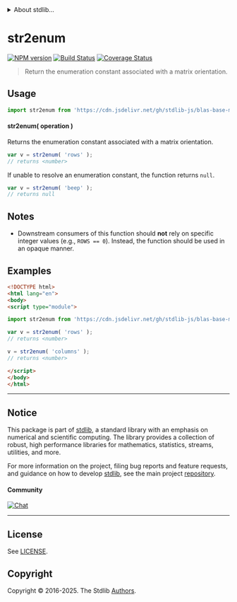 <!--

@license Apache-2.0

Copyright (c) 2025 The Stdlib Authors.

Licensed under the Apache License, Version 2.0 (the "License");
you may not use this file except in compliance with the License.
You may obtain a copy of the License at

   http://www.apache.org/licenses/LICENSE-2.0

Unless required by applicable law or agreed to in writing, software
distributed under the License is distributed on an "AS IS" BASIS,
WITHOUT WARRANTIES OR CONDITIONS OF ANY KIND, either express or implied.
See the License for the specific language governing permissions and
limitations under the License.

-->


<details>
  <summary>
    About stdlib...
  </summary>
  <p>We believe in a future in which the web is a preferred environment for numerical computation. To help realize this future, we've built stdlib. stdlib is a standard library, with an emphasis on numerical and scientific computation, written in JavaScript (and C) for execution in browsers and in Node.js.</p>
  <p>The library is fully decomposable, being architected in such a way that you can swap out and mix and match APIs and functionality to cater to your exact preferences and use cases.</p>
  <p>When you use stdlib, you can be absolutely certain that you are using the most thorough, rigorous, well-written, studied, documented, tested, measured, and high-quality code out there.</p>
  <p>To join us in bringing numerical computing to the web, get started by checking us out on <a href="https://github.com/stdlib-js/stdlib">GitHub</a>, and please consider <a href="https://opencollective.com/stdlib">financially supporting stdlib</a>. We greatly appreciate your continued support!</p>
</details>

# str2enum

[![NPM version][npm-image]][npm-url] [![Build Status][test-image]][test-url] [![Coverage Status][coverage-image]][coverage-url] <!-- [![dependencies][dependencies-image]][dependencies-url] -->

> Return the enumeration constant associated with a matrix orientation.

<!-- Section to include introductory text. Make sure to keep an empty line after the intro `section` element and another before the `/section` close. -->

<section class="intro">

</section>

<!-- /.intro -->

<!-- Package usage documentation. -->



<section class="usage">

## Usage

```javascript
import str2enum from 'https://cdn.jsdelivr.net/gh/stdlib-js/blas-base-matrix-orientation-str2enum@esm/index.mjs';
```

#### str2enum( operation )

Returns the enumeration constant associated with a matrix orientation.

```javascript
var v = str2enum( 'rows' );
// returns <number>
```

If unable to resolve an enumeration constant, the function returns `null`.

```javascript
var v = str2enum( 'beep' );
// returns null
```

</section>

<!-- /.usage -->

<!-- Package usage notes. Make sure to keep an empty line after the `section` element and another before the `/section` close. -->

<section class="notes">

## Notes

-   Downstream consumers of this function should **not** rely on specific integer values (e.g., `ROWS == 0`). Instead, the function should be used in an opaque manner.

</section>

<!-- /.notes -->

<!-- Package usage examples. -->

<section class="examples">

## Examples

<!-- eslint no-undef: "error" -->

```html
<!DOCTYPE html>
<html lang="en">
<body>
<script type="module">

import str2enum from 'https://cdn.jsdelivr.net/gh/stdlib-js/blas-base-matrix-orientation-str2enum@esm/index.mjs';

var v = str2enum( 'rows' );
// returns <number>

v = str2enum( 'columns' );
// returns <number>

</script>
</body>
</html>
```

</section>

<!-- /.examples -->

<!-- Section to include cited references. If references are included, add a horizontal rule *before* the section. Make sure to keep an empty line after the `section` element and another before the `/section` close. -->

<section class="references">

</section>

<!-- /.references -->

<!-- Section for related `stdlib` packages. Do not manually edit this section, as it is automatically populated. -->

<section class="related">

</section>

<!-- /.related -->

<!-- Section for all links. Make sure to keep an empty line after the `section` element and another before the `/section` close. -->


<section class="main-repo" >

* * *

## Notice

This package is part of [stdlib][stdlib], a standard library with an emphasis on numerical and scientific computing. The library provides a collection of robust, high performance libraries for mathematics, statistics, streams, utilities, and more.

For more information on the project, filing bug reports and feature requests, and guidance on how to develop [stdlib][stdlib], see the main project [repository][stdlib].

#### Community

[![Chat][chat-image]][chat-url]

---

## License

See [LICENSE][stdlib-license].


## Copyright

Copyright &copy; 2016-2025. The Stdlib [Authors][stdlib-authors].

</section>

<!-- /.stdlib -->

<!-- Section for all links. Make sure to keep an empty line after the `section` element and another before the `/section` close. -->

<section class="links">

[npm-image]: http://img.shields.io/npm/v/@stdlib/blas-base-matrix-orientation-str2enum.svg
[npm-url]: https://npmjs.org/package/@stdlib/blas-base-matrix-orientation-str2enum

[test-image]: https://github.com/stdlib-js/blas-base-matrix-orientation-str2enum/actions/workflows/test.yml/badge.svg?branch=main
[test-url]: https://github.com/stdlib-js/blas-base-matrix-orientation-str2enum/actions/workflows/test.yml?query=branch:main

[coverage-image]: https://img.shields.io/codecov/c/github/stdlib-js/blas-base-matrix-orientation-str2enum/main.svg
[coverage-url]: https://codecov.io/github/stdlib-js/blas-base-matrix-orientation-str2enum?branch=main

<!--

[dependencies-image]: https://img.shields.io/david/stdlib-js/blas-base-matrix-orientation-str2enum.svg
[dependencies-url]: https://david-dm.org/stdlib-js/blas-base-matrix-orientation-str2enum/main

-->

[chat-image]: https://img.shields.io/gitter/room/stdlib-js/stdlib.svg
[chat-url]: https://app.gitter.im/#/room/#stdlib-js_stdlib:gitter.im

[stdlib]: https://github.com/stdlib-js/stdlib

[stdlib-authors]: https://github.com/stdlib-js/stdlib/graphs/contributors

[umd]: https://github.com/umdjs/umd
[es-module]: https://developer.mozilla.org/en-US/docs/Web/JavaScript/Guide/Modules

[deno-url]: https://github.com/stdlib-js/blas-base-matrix-orientation-str2enum/tree/deno
[deno-readme]: https://github.com/stdlib-js/blas-base-matrix-orientation-str2enum/blob/deno/README.md
[umd-url]: https://github.com/stdlib-js/blas-base-matrix-orientation-str2enum/tree/umd
[umd-readme]: https://github.com/stdlib-js/blas-base-matrix-orientation-str2enum/blob/umd/README.md
[esm-url]: https://github.com/stdlib-js/blas-base-matrix-orientation-str2enum/tree/esm
[esm-readme]: https://github.com/stdlib-js/blas-base-matrix-orientation-str2enum/blob/esm/README.md
[branches-url]: https://github.com/stdlib-js/blas-base-matrix-orientation-str2enum/blob/main/branches.md

[stdlib-license]: https://raw.githubusercontent.com/stdlib-js/blas-base-matrix-orientation-str2enum/main/LICENSE

</section>

<!-- /.links -->
